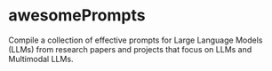 # awesomePrompts

Compile a collection of effective prompts for Large Language Models (LLMs) from research papers and projects that focus on LLMs and Multimodal LLMs.
